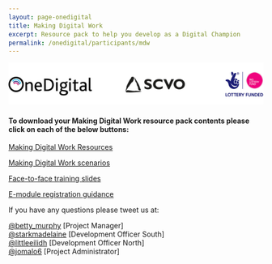 ```yaml
---
layout: page-onedigital
title: Making Digital Work
excerpt: Resource pack to help you develop as a Digital Champion
permalink: /onedigital/participants/mdw
---
```


![One Digital logostrip](/images/One-Digital-Logostrip.png)

#### To download your Making Digital Work resource pack contents please click on each of the below buttons:
<a class="btn btn-primary btn-lg" href="/files/Making Digital Work Resource Pack.pdf">Making Digital Work Resources</a>

<a class="btn btn-primary btn-lg" href="/files/Making Digital Work Scenarios.pdf">Making Digital Work scenarios</a>

<a class="btn btn-primary btn-lg" href="/files/Making Digital Work Slides.pdf">Face-to-face training slides</a>

<a class="btn btn-primary btn-lg" href="/files/Registering- MDW.pdf">E-module registration guidance</a>

If you have any questions please tweet us at:

[@betty_murphy](https://twitter.com/Betty_Murphy) [Project Manager]  
[@starkmadelaine](https://twitter.com/StarkMadelaine) [Development Officer South]   
[@littleeilidh](https://twitter.com/LittleEilidh) [Development Officer North]  
[@jomalo6](https://twitter.com/jomalo6) [Project Administrator]

